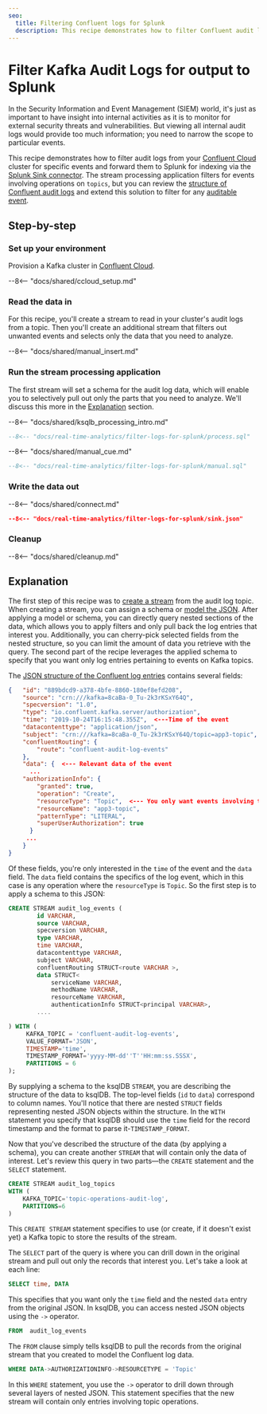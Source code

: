 ```yaml
---
seo:
  title: Filtering Confluent logs for Splunk
  description: This recipe demonstrates how to filter Confluent audit logs to Splunk for SIEM processing
---
```


# Filter Kafka Audit Logs for output to Splunk

In the Security Information and Event Management (SIEM) world, it's just as important to have insight into internal activities as it is to monitor for external security threats and vulnerabilities. But viewing all internal audit logs would provide too much information; you need to narrow the scope to particular events.

This recipe demonstrates how to filter audit logs from your [Confluent Cloud](https://www.confluent.io/confluent-cloud/tryfree/?utm_source=github&utm_medium=ksqldb_recipes&utm_campaign=filter_logs_for_splunk) cluster for specific events and forward them to Splunk for indexing via the [Splunk Sink connector](https://docs.confluent.io/cloud/current/connectors/cc-splunk-sink.html#cc-splunk-sink).
The stream processing application filters for events involving operations on `topics`, but you can review the [structure of Confluent audit logs](https://docs.confluent.io/platform/current/security/audit-logs/audit-logs-concepts.html#audit-log-content) and extend this solution to filter for any [auditable event](https://docs.confluent.io/platform/current/security/audit-logs/audit-logs-concepts.html#auditable-events).

## Step-by-step

### Set up your environment

Provision a Kafka cluster in [Confluent Cloud](https://www.confluent.io/confluent-cloud/tryfree/?utm_source=github&utm_medium=ksqldb_recipes&utm_campaign=filter_logs_for_splunk).

--8<-- "docs/shared/ccloud_setup.md"

### Read the data in

For this recipe, you'll create a stream to read in your cluster's audit logs from a topic. Then you'll create an additional stream that filters out unwanted events and selects only the data that you need to analyze. 

--8<-- "docs/shared/manual_insert.md"

### Run the stream processing application

The first stream will set a schema for the audit log data, which will enable you to selectively pull out only the parts that you need to analyze. We'll discuss this more in the [Explanation](index.md#explanation) section.

--8<-- "docs/shared/ksqlb_processing_intro.md"

```sql
--8<-- "docs/real-time-analytics/filter-logs-for-splunk/process.sql"
```

--8<-- "docs/shared/manual_cue.md"

```sql
--8<-- "docs/real-time-analytics/filter-logs-for-splunk/manual.sql"
```

### Write the data out

--8<-- "docs/shared/connect.md"

```json
--8<-- "docs/real-time-analytics/filter-logs-for-splunk/sink.json"
```

### Cleanup

--8<-- "docs/shared/cleanup.md"

## Explanation

The first step of this recipe was to [create a stream](https://docs.ksqldb.io/en/latest/developer-guide/ksqldb-reference/create-stream/) from the audit log topic. When creating a stream, you can assign a schema or [model the JSON](https://docs.ksqldb.io/en/latest/developer-guide/ksqldb-reference/create-stream/). After applying a model or schema, you can directly query nested sections of the data, which allows you to apply filters and only pull back the log entries that interest you. Additionally, you can cherry-pick selected fields from the nested structure, so you can limit the amount of data you retrieve with the query. The second part of the recipe leverages the applied schema to specify that you want only log entries pertaining to events on Kafka topics. 

The [JSON structure of the Confluent log entries](https://docs.confluent.io/platform/current/security/audit-logs/audit-logs-concepts.html#audit-log-content) contains several fields:

```json
{   "id": "889bdcd9-a378-4bfe-8860-180ef8efd208",
    "source": "crn:///kafka=8caBa-0_Tu-2k3rKSxY64Q",
    "specversion": "1.0",
    "type": "io.confluent.kafka.server/authorization",
    "time": "2019-10-24T16:15:48.355Z",  <---Time of the event
    "datacontenttype": "application/json",
    "subject": "crn:///kafka=8caBa-0_Tu-2k3rKSxY64Q/topic=app3-topic",
    "confluentRouting": {
        "route": "confluent-audit-log-events"
    },
    "data": {  <--- Relevant data of the event
      ...
    "authorizationInfo": {
        "granted": true,
        "operation": "Create",
        "resourceType": "Topic",  <--- You only want events involving topics
        "resourceName": "app3-topic",
        "patternType": "LITERAL",
        "superUserAuthorization": true
      }
     ... 
    }
}

```

Of these fields, you're only interested in the `time` of the event and the `data` field. The `data` field contains the specifics of the log event, which in this case is any operation where the `resourceType` is `Topic`. So the first step is to apply a schema to this JSON:

```sql
CREATE STREAM audit_log_events (
        id VARCHAR, 
        source VARCHAR, 
        specversion VARCHAR, 
        type VARCHAR, 
        time VARCHAR,  
        datacontenttype VARCHAR, 
        subject VARCHAR, 
        confluentRouting STRUCT<route VARCHAR >,  
        data STRUCT<
            serviceName VARCHAR, 
            methodName VARCHAR, 
            resourceName VARCHAR, 
            authenticationInfo STRUCT<principal VARCHAR>, 
        ....

) WITH (
     KAFKA_TOPIC = 'confluent-audit-log-events', 
     VALUE_FORMAT='JSON', 
     TIMESTAMP='time', 
     TIMESTAMP_FORMAT='yyyy-MM-dd''T''HH:mm:ss.SSSX',
     PARTITIONS = 6
);

```  
By supplying a schema to the ksqlDB `STREAM`, you are describing the structure of the data to ksqlDB. The top-level fields (`id` to `data`) correspond to column names. You'll notice that there are nested `STRUCT` fields representing nested JSON objects within the structure.  In the `WITH` statement you specify that ksqlDB should use the `time` field for the record timestamp and the format to parse it-`TIMESTAMP_FORMAT`.

Now that you've described the structure of the data (by applying a schema), you can create another `STREAM` that will contain only the data of interest. Let's review this query in two parts—the `CREATE` statement and the `SELECT` statement.

```sql
CREATE STREAM audit_log_topics
WITH (
    KAFKA_TOPIC='topic-operations-audit-log', 
    PARTITIONS=6
) 
```

This `CREATE STREAM` statement specifies to use (or create, if it doesn't exist yet) a Kafka topic to store the results of the stream.

The `SELECT` part of the query is where you can drill down in the original stream and pull out only the records that interest you. Let's take a look at each line:

```sql
SELECT time, DATA
```

This specifies that you want only the `time` field and the nested `data` entry from the original JSON. In ksqlDB, you can access nested JSON objects using the `->` operator.

```sql
FROM  audit_log_events
```

The `FROM` clause simply tells ksqlDB to pull the records from the original stream that you created to model the Confluent log data.

```sql
WHERE DATA->AUTHORIZATIONINFO->RESOURCETYPE = 'Topic'
```

In this `WHERE` statement, you use the `->` operator to drill down through several layers of nested JSON. This statement specifies that the new stream will contain only entries involving topic operations.

